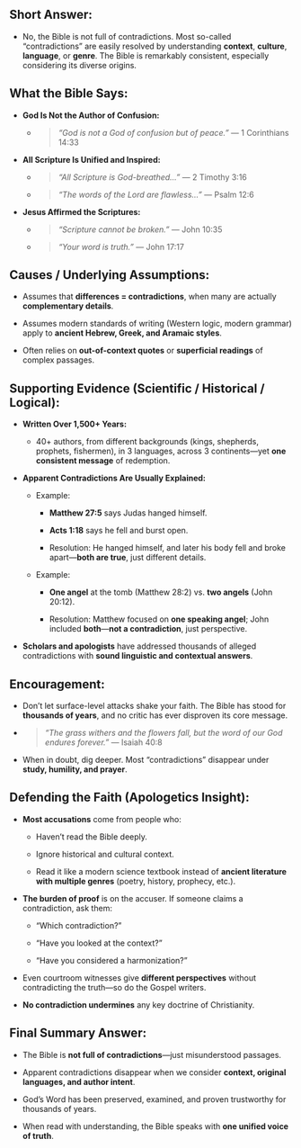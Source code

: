 ## Short Answer:

- No, the Bible is not full of contradictions. Most so-called “contradictions” are easily resolved by understanding **context**, **culture**, **language**, or **genre**. The Bible is remarkably consistent, especially considering its diverse origins.

## What the Bible Says:

- **God Is Not the Author of Confusion:**
    
    - > _“God is not a God of confusion but of peace.”_ — 1 Corinthians 14:33
        
- **All Scripture Is Unified and Inspired:**
    
    - > _“All Scripture is God-breathed…”_ — 2 Timothy 3:16
        
    - > _“The words of the Lord are flawless…”_ — Psalm 12:6
        
- **Jesus Affirmed the Scriptures:**
    
    - > _“Scripture cannot be broken.”_ — John 10:35
        
    - > _“Your word is truth.”_ — John 17:17

## Causes / Underlying Assumptions:

- Assumes that **differences = contradictions**, when many are actually **complementary details**.
    
- Assumes modern standards of writing (Western logic, modern grammar) apply to **ancient Hebrew, Greek, and Aramaic styles**.
    
- Often relies on **out-of-context quotes** or **superficial readings** of complex passages.

## Supporting Evidence (Scientific / Historical / Logical):

- **Written Over 1,500+ Years:**
    
    - 40+ authors, from different backgrounds (kings, shepherds, prophets, fishermen), in 3 languages, across 3 continents—yet **one consistent message** of redemption.
        
- **Apparent Contradictions Are Usually Explained:**
    
    - Example:
        
        - **Matthew 27:5** says Judas hanged himself.
            
        - **Acts 1:18** says he fell and burst open.
            
        - Resolution: He hanged himself, and later his body fell and broke apart—**both are true**, just different details.
            
    - Example:
        
        - **One angel** at the tomb (Matthew 28:2) vs. **two angels** (John 20:12).
            
        - Resolution: Matthew focused on **one speaking angel**; John included **both**—**not a contradiction**, just perspective.
            
- **Scholars and apologists** have addressed thousands of alleged contradictions with **sound linguistic and contextual answers**.

## Encouragement:

- Don’t let surface-level attacks shake your faith. The Bible has stood for **thousands of years**, and no critic has ever disproven its core message.
    
- > _“The grass withers and the flowers fall, but the word of our God endures forever.”_ — Isaiah 40:8
    
- When in doubt, dig deeper. Most “contradictions” disappear under **study, humility, and prayer**.

## Defending the Faith (Apologetics Insight):

- **Most accusations** come from people who:
    
    - Haven’t read the Bible deeply.
        
    - Ignore historical and cultural context.
        
    - Read it like a modern science textbook instead of **ancient literature with multiple genres** (poetry, history, prophecy, etc.).
        
- **The burden of proof** is on the accuser. If someone claims a contradiction, ask them:
    
    - “Which contradiction?”
        
    - “Have you looked at the context?”
        
    - “Have you considered a harmonization?”
        
- Even courtroom witnesses give **different perspectives** without contradicting the truth—so do the Gospel writers.
    
- **No contradiction undermines** any key doctrine of Christianity.

## Final Summary Answer:

- The Bible is **not full of contradictions**—just misunderstood passages.
    
- Apparent contradictions disappear when we consider **context, original languages, and author intent**.
    
- God’s Word has been preserved, examined, and proven trustworthy for thousands of years.
    
- When read with understanding, the Bible speaks with **one unified voice of truth**.